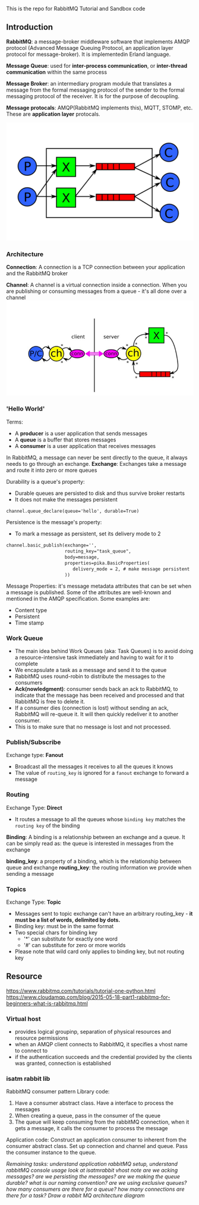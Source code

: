 This is the repo for RabbitMQ Tutorial and Sandbox code

## Introduction
__RabbitMQ__: a message-broker middleware software that implements AMQP protocol (Advanced Message Queuing Protocol, an application layer protocol for message-broker). It is implementedin Erland language.

__Message Queue__: used for __inter-process communication__, or __inter-thread communication__ within the same process

__Message Broker__: an intermediary program module that translates a message from the formal messaging protocol of the sender to the formal messaging protocol of the receiver. It is for the purpose of decoupling.

__Message protocals__: AMQP(RabbitMQ implements this), MQTT, STOMP, etc. These are __application layer__ protocals.

![alt text](https://github.com/ayaohsu/RabbitMQ-Learning/blob/master/bin/AMQP-diagram.png)

### Architecture
__Connection__: A connection is a TCP connection between your application and the RabbitMQ broker

__Channel__: A channel is a virtual connection inside a connection. When you are publishing or consuming messages from a queue - it's all done over a channel
![alt text](https://github.com/ayaohsu/RabbitMQ-Learning/blob/master/bin/AMQP-architecture.jpg)

### 'Hello World'
Terms:
- A __producer__ is a user application that sends messages
- A __queue__ is a buffer that stores messages
- A __consumer__ is a user application that receives messages

In RabbitMQ, a message can never be sent directly to the queue, it always needs to go through an exchange.
__Exchange__: Exchanges take a message and route it into zero or more queues

Durability is a queue's property:
  - Durable queues are persisted to disk and thus survive broker restarts
  - It does not make the messages persistent
```
channel.queue_declare(queue='hello', durable=True)
```

Persistence is the message's property:
  - To mark a message as persistent, set its delivery mode to 2
```
channel.basic_publish(exchange='',
                      routing_key="task_queue",
                      body=message,
                      properties=pika.BasicProperties(
                         delivery_mode = 2, # make message persistent
                      ))
```
Message Properties: it's message metadata attributes that can be set when a message is published. Some of the attributes are well-known and mentioned in the AMQP specification. Some examples are:
- Content type
- Persistent
- Time stamp

### Work Queue
- The main idea behind Work Queues (aka: Task Queues) is to avoid doing a resource-intensive task immediately and having to wait for it to complete
- We encapsulate a task as a message and send it to the queue
- RabbitMQ uses round-robin to distribute the messages to the consumers
- __Ack(nowledgment)__: consumer sends back an ack to RabbitMQ, to indicate that the message has been received and processed and that RabbitMQ is free to delete it.
- If a consumer dies (connection is lost) without sending an ack, RabbitMQ will re-queue it. It will then quickly redeliver it to another consumer.
- This is to make sure that no message is lost and not processed.

### Publish/Subscribe
Exchange type: __Fanout__
  - Broadcast all the messages it receives to all the queues it knows
  - The value of `routing_key` is ignored for a `fanout` exchange to forward a message

### Routing
Exchange Type: __Direct__
- It routes a message to all the queues whose `binding key` matches the `routing key` of the binding

__Binding__: A binding is a relationship between an exchange and a queue. It can be simply read as: the queue is interested in messages from the exchange

__binding_key__: a property of a binding, which is the relationship between queue and exchange 
__routing_key__: the routing information we provide when sending a message

### Topics
Exchange Type: __Topic__
- Messages sent to topic exchange can't have an arbitrary routing_key - __it must be a list of words, delimited by dots.__
- Binding key: must be in the same format
- Two special chars for binding key
  - '*' can substitute for exactly one word
  - '#' can substitute for zero or more worlds
- Please note that wild card only applies to binding key, but not routing key

## Resource
https://www.rabbitmq.com/tutorials/tutorial-one-python.html
https://www.cloudamqp.com/blog/2015-05-18-part1-rabbitmq-for-beginners-what-is-rabbitmq.html

### Virtual host
- provides logical groupinp, separation of physical resources and resource permissions
- when an AMQP client connects to RabbitMQ, it specifies a vhost name to connect to
- if the authentication succeeds and the credential provided by the clients was granted, connection is established

### isatm rabbit lib
RabbitMQ consumer pattern
Library code:
1. Have a consumer abstract class. Have a interface to process the messages
2. When creating a queue, pass in the consumer of the queue
3. The queue will keep consuming from the rabbitMQ connection, when it gets a message, it calls the consumer to process the message

Application code:
Construct an application consumer to inherent from the consumer abstract class. Set up connection and channel and queue. Pass the consumer instance to the queue.

_Remaining tasks: understand application rabbitMQ setup, understand rabbitMQ console usage
look at isatmrabbit
vhost note
are we acking messages?
are we persisting the messages?
are we making the queue durable?
what is our naming convention?
are we using exclusive queues?
how many consumers are there for a queue?
how many connections are there for a task?
Draw a rabbit MQ architecture diagram_
